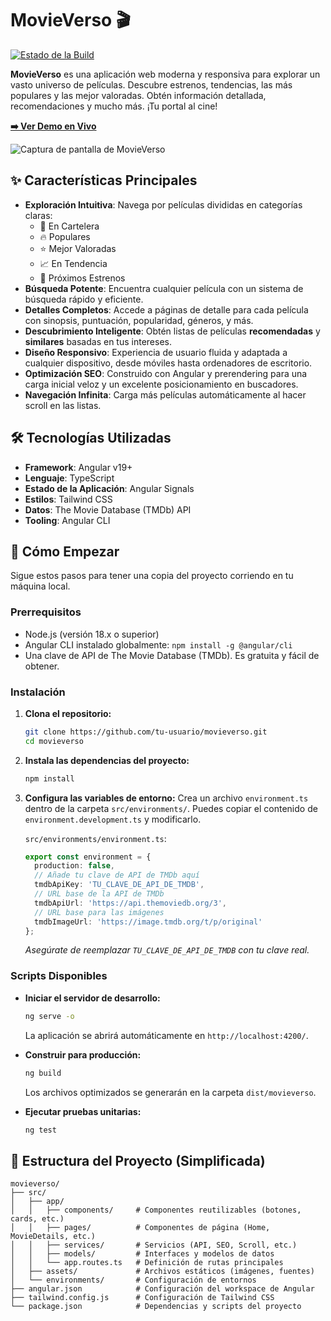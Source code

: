 # MovieVerso 🎬

[![Estado de la Build](https://img.shields.io/badge/build-passing-brightgreen)](https://github.com/Yellaber/movieverso)

**MovieVerso** es una aplicación web moderna y responsiva para explorar un vasto universo de películas. Descubre estrenos, tendencias, las más populares y las mejor valoradas. Obtén información detallada, recomendaciones y mucho más. ¡Tu portal al cine!

**[➡️ Ver Demo en Vivo](https://movieverso.vercel.app)**

![Captura de pantalla de MovieVerso](https://via.placeholder.com/800x450.png?text=Añade+una+captura+de+pantalla+del+proyecto)

## ✨ Características Principales

-   **Exploración Intuitiva**: Navega por películas divididas en categorías claras:
    -   🍿 En Cartelera
    -   🔥 Populares
    -   ⭐ Mejor Valoradas
    -   📈 En Tendencia
    -   📅 Próximos Estrenos
-   **Búsqueda Potente**: Encuentra cualquier película con un sistema de búsqueda rápido y eficiente.
-   **Detalles Completos**: Accede a páginas de detalle para cada película con sinopsis, puntuación, popularidad, géneros, y más.
-   **Descubrimiento Inteligente**: Obtén listas de películas **recomendadas** y **similares** basadas en tus intereses.
-   **Diseño Responsivo**: Experiencia de usuario fluida y adaptada a cualquier dispositivo, desde móviles hasta ordenadores de escritorio.
-   **Optimización SEO**: Construido con Angular y prerendering para una carga inicial veloz y un excelente posicionamiento en buscadores.
-   **Navegación Infinita**: Carga más películas automáticamente al hacer scroll en las listas.

## 🛠️ Tecnologías Utilizadas

-   **Framework**: Angular v19+
-   **Lenguaje**: TypeScript
-   **Estado de la Aplicación**: Angular Signals
-   **Estilos**: Tailwind CSS
-   **Datos**: The Movie Database (TMDb) API
-   **Tooling**: Angular CLI

## 🚀 Cómo Empezar

Sigue estos pasos para tener una copia del proyecto corriendo en tu máquina local.

### Prerrequisitos

-   Node.js (versión 18.x o superior)
-   Angular CLI instalado globalmente: `npm install -g @angular/cli`
-   Una clave de API de The Movie Database (TMDb). Es gratuita y fácil de obtener.

### Instalación

1.  **Clona el repositorio:**
    ```bash
    git clone https://github.com/tu-usuario/movieverso.git
    cd movieverso
    ```

2.  **Instala las dependencias del proyecto:**
    ```bash
    npm install
    ```

3.  **Configura las variables de entorno:**
    Crea un archivo `environment.ts` dentro de la carpeta `src/environments/`. Puedes copiar el contenido de `environment.development.ts` y modificarlo.

    `src/environments/environment.ts`:
    ```typescript
    export const environment = {
      production: false,
      // Añade tu clave de API de TMDb aquí
      tmdbApiKey: 'TU_CLAVE_DE_API_DE_TMDB',
      // URL base de la API de TMDb
      tmdbApiUrl: 'https://api.themoviedb.org/3',
      // URL base para las imágenes
      tmdbImageUrl: 'https://image.tmdb.org/t/p/original'
    };
    ```
    *Asegúrate de reemplazar `TU_CLAVE_DE_API_DE_TMDB` con tu clave real.*

### Scripts Disponibles

-   **Iniciar el servidor de desarrollo:**
    ```bash
    ng serve -o
    ```
    La aplicación se abrirá automáticamente en `http://localhost:4200/`.

-   **Construir para producción:**
    ```bash
    ng build
    ```
    Los archivos optimizados se generarán en la carpeta `dist/movieverso`.

-   **Ejecutar pruebas unitarias:**
    ```bash
    ng test
    ```

## 📂 Estructura del Proyecto (Simplificada)

```
movieverso/
├── src/
│   ├── app/
│   │   ├── components/     # Componentes reutilizables (botones, cards, etc.)
│   │   ├── pages/          # Componentes de página (Home, MovieDetails, etc.)
│   │   ├── services/       # Servicios (API, SEO, Scroll, etc.)
│   │   ├── models/         # Interfaces y modelos de datos
│   │   └── app.routes.ts   # Definición de rutas principales
│   ├── assets/             # Archivos estáticos (imágenes, fuentes)
│   └── environments/       # Configuración de entornos
├── angular.json            # Configuración del workspace de Angular
├── tailwind.config.js      # Configuración de Tailwind CSS
└── package.json            # Dependencias y scripts del proyecto
```
